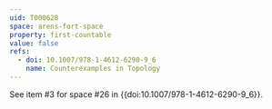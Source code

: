 ```yaml
---
uid: T000628
space: arens-fort-space
property: first-countable
value: false
refs:
  - doi: 10.1007/978-1-4612-6290-9_6
    name: Counterexamples in Topology
---
```

See item #3 for space #26 in {{doi:10.1007/978-1-4612-6290-9_6}}.
